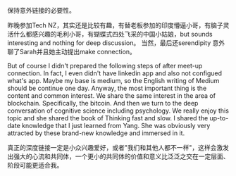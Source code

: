 保持意外链接的必要性。

昨晚参加Tech NZ，其实还是比较有趣，有替老板参加的印度懵逼小哥，有脑子灵活什么都感兴趣的毛利小哥，有蝴蝶式四处飞采的中国小姑娘，but sounds interesting and nothing for deep discussion。 当然，最后还serendipity 意外聊了Sarah并且她主动提出make connection。 

But of course I didn't prepared the following steps of after meet-up connection. In fact, I even didn't have linkedin app and also not configued what's app. Maybe my base is medium, so the English writing of Medium should be continue one day. Anyway, the most important thing is the content and common interest. We share the same interest in the area of blockchain. Specifically, the bitcoin. And then we turn to the deep conversation of cognitive science including psychology. We really enjoy this topic and she shared the book of Thinking fast and slow. I shared the up-to-date knowledge that I just learned from Yang. She was obviously very attracted by these brand-new knowledge and immersed in it.

真正的深度链接一定是小众兴趣爱好，或者"我们和其他人都不一样"，这样会激发出强大的心流和共同体，一个更小的共同体的价值和意义比泛泛之交在一定层面、阶段可能更适合我。






